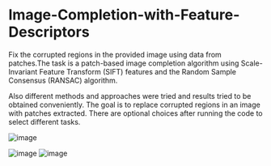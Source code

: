 # Image-Completion-with-Feature-Descriptors
 Fix the corrupted regions in the provided image using data from patches.The task is a patch-based image completion algorithm using Scale-Invariant Feature Transform (SIFT) features and the Random Sample Consensus (RANSAC) algorithm.

Also different methods and approaches were tried and results tried to be obtained conveniently. The goal is to replace corrupted regions in an image with patches extracted. There are optional choices after running the code to select different tasks.

![image](https://github.com/feritcgulten/Image-Completion-with-Feature-Descriptors/assets/14100704/f714b00b-d239-477b-8e4c-ecf688fa21ec)

![image](https://github.com/feritcgulten/Image-Completion-with-Feature-Descriptors/assets/14100704/3ba10b9d-523e-40d8-a18a-22ab1341faf6)
![image](https://github.com/feritcgulten/Image-Completion-with-Feature-Descriptors/assets/14100704/94e5a88f-970a-489d-84e2-b36f6aa92ba5)
